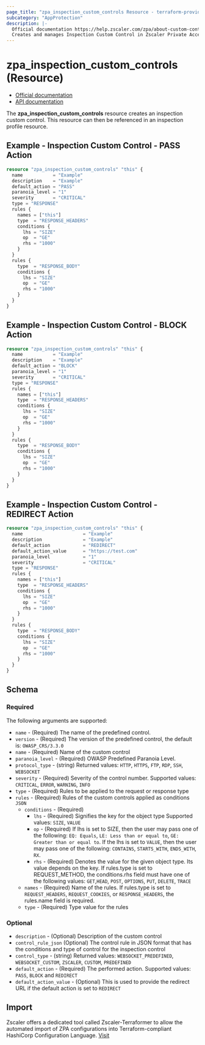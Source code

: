 ```yaml
---
page_title: "zpa_inspection_custom_controls Resource - terraform-provider-zpa"
subcategory: "AppProtection"
description: |-
  Official documentation https://help.zscaler.com/zpa/about-custom-controls/API documentation https://help.zscaler.com/zpa/configuring-appprotection-controls-using-api
  Creates and manages Inspection Custom Control in Zscaler Private Access cloud.
---
```


# zpa_inspection_custom_controls (Resource)

* [Official documentation](https://help.zscaler.com/zpa/about-custom-controls)
* [API documentation](https://help.zscaler.com/zpa/configuring-appprotection-controls-using-api)

The **zpa_inspection_custom_controls** resource creates an inspection custom control. This resource can then be referenced in an inspection profile resource.

## Example - Inspection Custom Control - PASS Action

```terraform
resource "zpa_inspection_custom_controls" "this" {
  name           = "Example"
  description    = "Example"
  default_action = "PASS"
  paranoia_level = "1"
  severity       = "CRITICAL"
  type = "RESPONSE"
  rules {
    names = ["this"]
    type  = "RESPONSE_HEADERS"
    conditions {
      lhs = "SIZE"
      op  = "GE"
      rhs = "1000"
    }
  }
  rules {
    type  = "RESPONSE_BODY"
    conditions {
      lhs = "SIZE"
      op  = "GE"
      rhs = "1000"
    }
  }
}
```

## Example - Inspection Custom Control - BLOCK Action

```terraform
resource "zpa_inspection_custom_controls" "this" {
  name           = "Example"
  description    = "Example"
  default_action = "BLOCK"
  paranoia_level = "1"
  severity       = "CRITICAL"
  type = "RESPONSE"
  rules {
    names = ["this"]
    type  = "RESPONSE_HEADERS"
    conditions {
      lhs = "SIZE"
      op  = "GE"
      rhs = "1000"
    }
  }
  rules {
    type  = "RESPONSE_BODY"
    conditions {
      lhs = "SIZE"
      op  = "GE"
      rhs = "1000"
    }
  }
}
```

## Example - Inspection Custom Control - REDIRECT Action

```terraform
resource "zpa_inspection_custom_controls" "this" {
  name                      = "Example"
  description               = "Example"
  default_action            = "REDIRECT"
  default_action_value      = "https://test.com"
  paranoia_level            = "1"
  severity                  = "CRITICAL"
  type = "RESPONSE"
  rules {
    names = ["this"]
    type  = "RESPONSE_HEADERS"
    conditions {
      lhs = "SIZE"
      op  = "GE"
      rhs = "1000"
    }
  }
  rules {
    type  = "RESPONSE_BODY"
    conditions {
      lhs = "SIZE"
      op  = "GE"
      rhs = "1000"
    }
  }
}
```

## Schema

### Required

The following arguments are supported:

- `name` - (Required) The name of the predefined control.
- `version` - (Required) The version of the predefined control, the default is: `OWASP_CRS/3.3.0`
- `name` - (Required) Name of the custom control
- `paranoia_level` - (Required) OWASP Predefined Paranoia Level.
- `protocol_type` - (string) Returned values: `HTTP`, `HTTPS`, `FTP`, `RDP`, `SSH`, `WEBSOCKET`
- `severity` - (Required) Severity of the control number. Supported values: `CRITICAL`, `ERROR`, `WARNING`, `INFO`
- `type` - (Required) Rules to be applied to the request or response type
- `rules` - (Required) Rules of the custom controls applied as conditions `JSON`
  - `conditions` - (Required)
    - `lhs` - (Required) Signifies the key for the object type Supported values: `SIZE`, `VALUE`
    - `op` - (Required) If lhs is set to SIZE, then the user may pass one of the following: `EQ: Equals`, `LE: Less than or equal to`, `GE: Greater than or equal to`. If the lhs is set to `VALUE`, then the user may pass one of the following: `CONTAINS`, `STARTS_WITH`, `ENDS_WITH`, `RX`.
    - `rhs` - (Required) Denotes the value for the given object type. Its value depends on the key. If rules.type is set to REQUEST_METHOD, the conditions.rhs field must have one of the following values: `GET`,`HEAD`, `POST`, `OPTIONS`, `PUT`, `DELETE`, `TRACE`
  - `names` - (Required) Name of the rules. If rules.type is set to `REQUEST_HEADERS`, `REQUEST_COOKIES`, or `RESPONSE_HEADERS`, the rules.name field is required.
  - `type` - (Required) Type value for the rules

### Optional

- `description` - (Optional) Description of the custom control
- `control_rule_json` (Optional) The control rule in JSON format that has the conditions and type of control for the inspection control
- `control_type` - (string) Returned values: `WEBSOCKET_PREDEFINED`, `WEBSOCKET_CUSTOM`, `ZSCALER`, `CUSTOM`, `PREDEFINED`
- `default_action` - (Required) The performed action. Supported values: `PASS`, `BLOCK` and `REDIRECT`
- `default_action_value` - (Optional) This is used to provide the redirect URL if the default action is set to `REDIRECT`

## Import

Zscaler offers a dedicated tool called Zscaler-Terraformer to allow the automated import of ZPA configurations into Terraform-compliant HashiCorp Configuration Language.
[Visit](https://github.com/zscaler/zscaler-terraformer)

